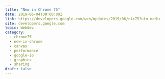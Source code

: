 ```yaml
---
title: "New in Chrome 75"
date: 2019-06-04T00:00:00Z
link: https://developers.google.com/web/updates/2019/06/nic75?utm_medium=RSS&utm_source=hune
site: developers.google.com
topic: Webdev
category:
  - chrome75
  - new-in-chrome
  - canvas
  - performance
  - google-io
  - graphics
  - sharing
draft: false
---
```

